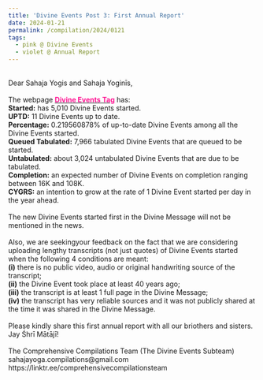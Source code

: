 ```yaml
---
title: 'Divine Events Post 3: First Annual Report'
date: 2024-01-21
permalink: /compilation/2024/0121
tags:
  - pink @ Divine Events
  - violet @ Annual Report
---
```


<p>
<br>
Dear Sahaja Yogis and Sahaja Yoginīs,<br>
<br>
The webpage <a href="https://seven-teams.github.io/tag-events/"> <font color="DeepPink"><b>Divine Events Tag</b></font></a> has:<br>
<b>Started:</b> has 5,010 Divine Events started.<br>
<b>UPTD:</b> 11 Divine Events up to date.<br>
<b>Percentage:</b> 0.219560878% of up-to-date Divine Events among all the Divine Events started.<br> 
<b>Queued Tabulated:</b> 7,966 tabulated Divine Events that are queued to be started.<br>
<b>Untabulated:</b> about 3,024 untabulated Divine Events that are due to be tabulated.<br>
<b>Completion:</b> an expected number of Divine Events on completion ranging between 16K and 108K.<br>
<b>CYGRS:</b> an intention to grow at the rate of 1 Divine Event started per day in the year ahead.<br>
<br>
The new Divine Events started first in the Divine Message will not be mentioned in the news.<br>
<br>
Also, we are seekingyour feedback on the fact that we are considering uploading lengthy transcripts (not just quotes) of Divine Events started when the following 4 conditions are meant:<br>
<b>(i)</b> there is no public video, audio or original handwriting source of the transcript;<br>
<b>(ii)</b> the Divine Event took place at least 40 years ago;<br>
<b>(iii)</b> the transcript is at least 1 full page in the Divine Message;<br>
<b>(iv)</b> the transcript has very reliable sources and it was not publicly shared at the time it was shared in the Divine Message.<br>
<br>
Please kindly share this first annual report with all our briothers and sisters.<br>
Jay Śhrī Mātājī!<br>
<br>
The Comprehensive Compilations Team (The Divine Events Subteam)<br>
sahajayoga.compilations@gmail.com<br>
https://linktr.ee/comprehensivecompilationsteam<br>
</p>